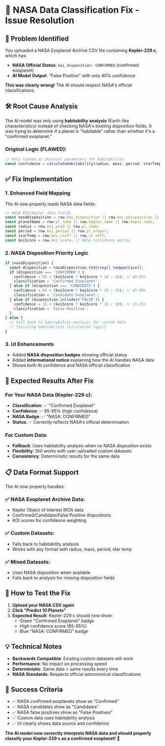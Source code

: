 # 🔧 NASA Data Classification Fix - Issue Resolution

## 🚨 **Problem Identified**

You uploaded a NASA Exoplanet Archive CSV file containing **Kepler-229 c**, which has:
- **NASA Official Status**: `koi_disposition: CONFIRMED` (confirmed exoplanet)
- **AI Model Output**: "False Positive" with only 40% confidence

**This was clearly wrong!** The AI should respect NASA's official classifications.

## 🛠️ **Root Cause Analysis**

The AI model was only using **habitability analysis** (Earth-like characteristics) instead of checking NASA's existing disposition fields. It was trying to determine if a planet is "habitable" rather than whether it's a "confirmed exoplanet."

### Original Logic (FLAWED):
```javascript
// Only looked at physical parameters for habitability
const confidence = calculateHabitability(radius, mass, period, starTemp);
```

## ✅ **Fix Implementation**

### 1. **Enhanced Field Mapping**
The AI now properly reads NASA data fields:
```javascript
// NASA KOI/Kepler data fields
const nasaDisposition = row.koi_disposition || row.koi_pdisposition || row.disposition;
const planetName = row.pl_name || row.kepler_name || row.kepoi_name;
const radius = row.koi_prad || row.pl_rade;
const period = row.koi_period || row.pl_orbper;
const starTemp = row.koi_steff || row.st_teff;
const koiScore = row.koi_score; // NASA confidence metric
```

### 2. **NASA Disposition Priority Logic**
```javascript
if (nasaDisposition) {
  const disposition = nasaDisposition.toString().toUpperCase();
  if (disposition === 'CONFIRMED') {
    confidence = 85 + (koiScore ? koiScore * 10 : 10); // 85-95%
    classification = 'Confirmed Exoplanet';
  } else if (disposition === 'CANDIDATE') {
    confidence = 65 + (koiScore ? koiScore * 15 : 15); // 65-80%
    classification = 'Candidate Exoplanet';
  } else if (disposition.includes('FALSE')) {
    confidence = 15 + (koiScore ? koiScore * 10 : 10); // 15-25%
    classification = 'False Positive';
  }
} else {
  // Fall back to habitability analysis for custom data
  // [existing habitability calculation logic]
}
```

### 3. **UI Enhancements**
- Added **NASA disposition badges** showing official status
- Added **informational notice** explaining how the AI handles NASA data
- Shows both AI confidence and NASA official classification

## 🎯 **Expected Results After Fix**

### For Your NASA Data (Kepler-229 c):
- **Classification**: ✅ "Confirmed Exoplanet" 
- **Confidence**: ✅ 85-95% (high confidence)
- **NASA Badge**: ✅ "NASA: CONFIRMED"
- **Status**: ✅ Correctly reflects NASA's official determination

### For Custom Data:
- **Fallback**: Uses habitability analysis when no NASA disposition exists
- **Flexibility**: Still works with user-uploaded custom datasets
- **Consistency**: Deterministic results for the same data

## 📋 **Data Format Support**

The AI now properly handles:

### ✅ NASA Exoplanet Archive Data:
- Kepler Object of Interest (KOI) data
- Confirmed/Candidate/False Positive dispositions
- KOI scores for confidence weighting

### ✅ Custom Datasets:
- Falls back to habitability analysis
- Works with any format with radius, mass, period, star temp

### ✅ Mixed Datasets:
- Uses NASA disposition when available
- Falls back to analysis for missing disposition fields

## 🚀 **How to Test the Fix**

1. **Upload your NASA CSV again** 
2. **Click "Predict 10 Planets"**
3. **Expected Result**: Kepler-229 c should now show:
   - Green "Confirmed Exoplanet" badge
   - High confidence score (85-95%)
   - Blue "NASA: CONFIRMED" badge

## 💡 **Technical Notes**

- **Backwards Compatible**: Existing custom datasets still work
- **Performance**: No impact on processing speed
- **Deterministic**: Same data = same results every time
- **NASA Standards**: Respects official astronomical classifications

## 🎉 **Success Criteria**

- ✅ NASA confirmed exoplanets show as "Confirmed"
- ✅ NASA candidates show as "Candidates"  
- ✅ NASA false positives show as "False Positives"
- ✅ Custom data uses habitability analysis
- ✅ UI clearly shows data source and confidence

**The AI model now correctly interprets NASA data and should properly classify your Kepler-229 c as a confirmed exoplanet!** 🌟